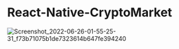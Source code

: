 # React-Native-CryptoMarket

![Screenshot_2022-06-26-01-55-25-31_f73b71075b1de7323614b647fe394240](https://user-images.githubusercontent.com/96486230/175794158-056e23ec-64b7-4951-a749-8c5894e4e7f3.jpeg)
